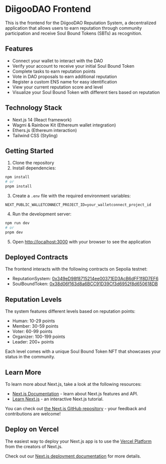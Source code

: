 # DiigooDAO Frontend

This is the frontend for the DiigooDAO Reputation System, a decentralized application that allows users to earn reputation through community participation and receive Soul Bound Tokens (SBTs) as recognition.

## Features

- Connect your wallet to interact with the DAO
- Verify your account to receive your initial Soul Bound Token
- Complete tasks to earn reputation points
- Vote in DAO proposals to earn additional reputation
- Register a custom ENS name for easy identification
- View your current reputation score and level
- Visualize your Soul Bound Token with different tiers based on reputation

## Technology Stack

- Next.js 14 (React framework)
- Wagmi & Rainbow Kit (Ethereum wallet integration)
- Ethers.js (Ethereum interaction)
- Tailwind CSS (Styling)

## Getting Started

1. Clone the repository
2. Install dependencies:

```bash
npm install
# or
pnpm install
```

3. Create a `.env` file with the required environment variables:

```
NEXT_PUBLIC_WALLETCONNECT_PROJECT_ID=your_walletconnect_project_id
```

4. Run the development server:

```bash
npm run dev
# or
pnpm dev
```

5. Open [http://localhost:3000](http://localhost:3000) with your browser to see the application

## Deployed Contracts

The frontend interacts with the following contracts on Sepolia testnet:

- ReputationSystem: [0x349eD98f8715214ee00371ED3AcB6dFF1f8D7EF6](https://sepolia.etherscan.io/address/0x349eD98f8715214ee00371ED3AcB6dFF1f8D7EF6)
- SoulBoundToken: [0x38d06f163d8a6BCC91D39Cf3d6952f8d650618DB](https://sepolia.etherscan.io/address/0x38d06f163d8a6BCC91D39Cf3d6952f8d650618DB)

## Reputation Levels

The system features different levels based on reputation points:

- Human: 10-29 points
- Member: 30-59 points
- Voter: 60-99 points
- Organizer: 100-199 points
- Leader: 200+ points

Each level comes with a unique Soul Bound Token NFT that showcases your status in the community.

## Learn More

To learn more about Next.js, take a look at the following resources:

- [Next.js Documentation](https://nextjs.org/docs) - learn about Next.js features and API.
- [Learn Next.js](https://nextjs.org/learn) - an interactive Next.js tutorial.

You can check out [the Next.js GitHub repository](https://github.com/vercel/next.js) - your feedback and contributions are welcome!

## Deploy on Vercel

The easiest way to deploy your Next.js app is to use the [Vercel Platform](https://vercel.com/new?utm_medium=default-template&filter=next.js&utm_source=create-next-app&utm_campaign=create-next-app-readme) from the creators of Next.js.

Check out our [Next.js deployment documentation](https://nextjs.org/docs/app/building-your-application/deploying) for more details.
